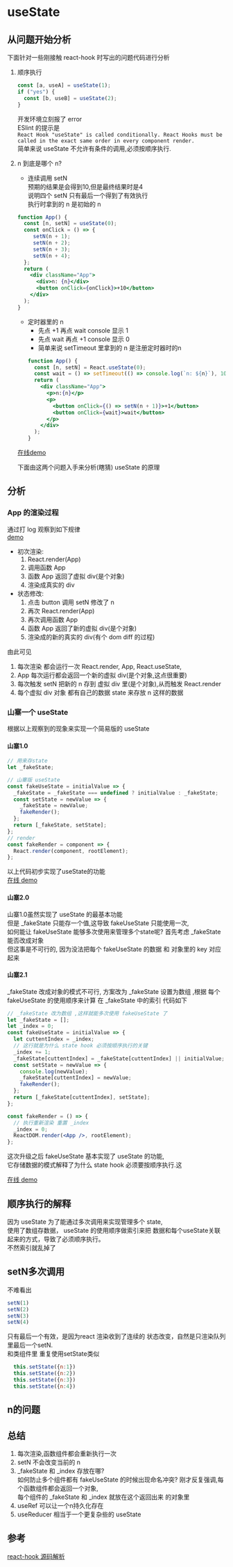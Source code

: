 # useState

## 从问题开始分析

下面针对一些刚接触 react-hook 时写出的问题代码进行分析

1. 顺序执行

   ```ts
   const [a, useA] = useState(1);
   if ("yes") {
     const [b, useB] = useState(2);
   }
   ```

   开发环境立刻报了 error  
   ESlint 的提示是  
   `React Hook "useState" is called conditionally. React Hooks must be called in the exact same order in every component render.`  
   简单来说 useState 不允许有条件的调用,必须按顺序执行.

2. n 到底是哪个 n?

   - 连续调用 setN  
     预期的结果是会得到10,但是最终结果时是4   
     说明四个 setN 只有最后一个得到了有效执行   
     执行时拿到的 n 是初始的 n
   ```jsx
   function App() {
     const [n, setN] = useState(0);
     const onClick = () => {
        setN(n + 1);
        setN(n + 2);
        setN(n + 3);
        setN(n + 4);
     };
     return (
       <div className="App">
         <div>n: {n}</div>
         <button onClick={onClick}>+10</button>
       </div>
     );
   }
   ```

   - 定时器里的 n
     - 先点 +1 再点 wait console 显示 1
     - 先点 wait 再点 +1 console 显示 0
     - 简单来说 setTimeout 里拿到的 n 是注册定时器时的n
     ```jsx
     function App() {
       const [n, setN] = React.useState(0);
       const wait = () => setTimeout(() => console.log(`n: ${n}`), 1000);
       return (
         <div className="App">
           <p>n:{n}</p>
           <p>
             <button onClick={() => setN(n + 1)}>+1</button>
             <button onClick={wait}>wait</button>
           </p>
         </div>
       );
     }
     ```

    [在线demo](https://codesandbox.io/s/recursing-booth-o9fgn)

    下面由这两个问题入手来分析(瞎猜) useState 的原理

## 分析

### App 的渲染过程
  通过打 log 观察到如下规律   
  [demo](https://codesandbox.io/s/recursing-booth-o9fgn)

- 初次渲染:
  1. React.render(App)
  2. 调用函数 App
  3. 函数 App 返回了虚拟 div(是个对象)
  4. 渲染成真实的 div
- 状态修改:
  1. 点击 button 调用 setN 修改了 n
  2. 再次 React.render(App)
  3. 再次调用函数 App
  4. 函数 App 返回了新的虚拟 div(是个对象)
  5. 渲染成的新的真实的 div(有个 dom diff 的过程)

由此可见

1. 每次渲染 都会运行一次 React.render, App, React.useState,
2. App 每次运行都会返回一个新的虚拟 div(是个对象,这点很重要)
3. 每次触发 setN 把新的 n 存到 虚拟 div 里(是个对象),从而触发 React.render
4. 每个虚拟 div 对象 都有自己的数据 state 来存放 n 这样的数据

### 山寨一个 useState
根据以上观察到的现象来实现一个简易版的 useState
#### 山寨1.0

```jsx
// 用来存state
let _fakeState;

// 山寨版 useState
const fakeUseState = initialValue => {
  _fakeState = _fakeState === undefined ? initialValue : _fakeState;
  const setState = newValue => {
    _fakeState = newValue;
    fakeRender();
  };
  return [_fakeState, setState];
};
// render
const fakeRender = component => {
  React.render(component, rootElement);
};
```
以上代码初步实现了useState的功能   
[在线 demo](https://codesandbox.io/s/broken-wave-bl09k)

#### 山寨2.0

山寨1.0虽然实现了 useState 的最基本功能  
但是 \_fakeState 只能存一个值,这导致 fakeUseState 只能使用一次,  
如何能让 fakeUseState 能够多次使用来管理多个state呢?
首先考虑 \_fakeState 能否改成对象   
但这事是不可行的, 因为没法把每个 fakeUseState 的数据 和 对象里的 key 对应起来

#### 山寨2.1

 \_fakeState 改成对象的模式不可行,
方案改为 \_fakeState 设置为数组 ,根据 每个 fakeUseState 的使用顺序来计算 在 \_fakeState 中的索引
代码如下

```jsx
// _fakeState 改为数组 ,这样就能多次使用 fakeUseState 了
let _fakeState = [];
let _index = 0;
const fakeUseState = initialValue => {
  let cuttentIndex = _index;
  // 这行就是为什么 state hook 必须按顺序执行的关键
  _index += 1;
  _fakeState[cuttentIndex] = _fakeState[cuttentIndex] || initialValue;
  const setState = newValue => {
    console.log(newValue);
    _fakeState[cuttentIndex] = newValue;
    fakeRender();
  };
  return [_fakeState[cuttentIndex], setState];
};

const fakeRender = () => {
  // 执行重新渲染 重置 _index
  _index = 0;
  ReactDOM.render(<App />, rootElement);
};
```

这次升级之后 fakeUseState 基本实现了 useState 的功能,  
它存储数据的模式解释了为什么 state hook 必须要按顺序执行.这

[在线 demo](https://codesandbox.io/s/broken-wave-bl09k)

## 顺序执行的解释

因为 useState 为了能通过多次调用来实现管理多个 state,   
使用了数组存数据， useState 的使用顺序做索引来把 数据和每个useState关联起来的方式，导致了必须顺序执行。   
不然索引就乱掉了
## setN多次调用
不难看出
  ```js
  setN(1)
  setN(2)
  setN(3)
  setN(4)
  ```
 只有最后一个有效，是因为react 渲染收到了连续的 状态改变，自然是只渲染队列里最后一个setN.   
 和类组件里 重复使用setState类似    
```jsx
  this.setState({n:1})
  this.setState({n:2})
  this.setState({n:3})
  this.setState({n:4})
 ```
## n的问题




## 总结
1. 每次渲染,函数组件都会重新执行一次
2. setN 不会改变当前的 n
3. \_fakeState 和 \_index 存放在哪?  
如何防止多个组件都有 fakeUseState 的时候出现命名冲突?
刚才反复强调,每个函数组件都会返回一个对象,  
 每个组件的 \_fakeState 和 \_index 就放在这个返回出来 的对象里
4. useRef 可以让一个n持久化存在
5. useReducer 相当于一个更复杂些的 useState
## 参考
 [react-hook 源码解析](https://juejin.im/post/5bdfc1c4e51d4539f4178e1f)
